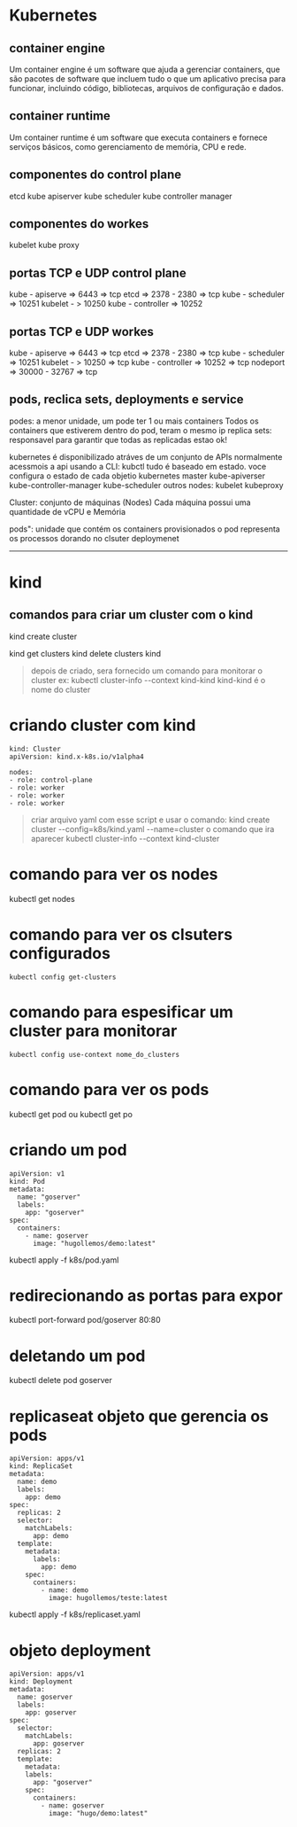 # Kubernetes

## container engine

Um container engine é um software que ajuda a gerenciar containers, que são pacotes de software que incluem tudo o que um aplicativo precisa para funcionar, incluindo código, bibliotecas, arquivos de configuração e dados. 

## container runtime
Um container runtime é um software que executa containers e fornece serviços básicos, como gerenciamento de memória, CPU e rede.

## componentes do control plane 
etcd
kube apiserver
kube scheduler
kube controller manager
## componentes do workes 
kubelet
kube proxy

## portas TCP e UDP control plane
kube - apiserve => 6443 => tcp
etcd => 2378 - 2380 => tcp
kube - scheduler => 10251
kubelet - > 10250
kube - controller => 10252

## portas TCP e UDP workes
kube - apiserve => 6443 => tcp
etcd => 2378 - 2380 => tcp
kube - scheduler => 10251
kubelet - > 10250 => tcp
kube - controller => 10252 => tcp
nodeport => 30000 - 32767 => tcp

## pods, reclica sets, deployments e service
podes: a menor unidade, um pode ter 1 ou mais containers
Todos os containers que estiverem dentro do pod, teram o mesmo ip 
replica sets: responsavel para garantir que todas as replicadas estao ok!  

kubernetes é disponibilizado atráves de um conjunto de APIs
normalmente acessmois a api usando a CLI: kubctl
tudo é baseado em estado. voce configura o estado de cada objetio
kubernetes master
kube-apiverser
kube-controller-manager
kube-scheduler
outros nodes:
kubelet
kubeproxy


Cluster: conjunto de máquinas (Nodes)
Cada máquina possui uma quantidade de vCPU e Memória

pods":  unidade que contém os containers provisionados
o pod representa os processos dorando no clsuter
deploymenet

---
# kind
## comandos para criar um cluster com o kind
kind create cluster

kind get clusters
kind delete clusters kind
>depois de criado, sera fornecido um comando para monitorar o cluster
ex: kubectl cluster-info --context kind-kind 
kind-kind é o nome do cluster

# criando cluster com kind
```
kind: Cluster
apiVersion: kind.x-k8s.io/v1alpha4

nodes:
- role: control-plane
- role: worker
- role: worker
- role: worker
```
>criar arquivo yaml com esse script e usar o comando: kind create cluster --config=k8s/kind.yaml --name=cluster
>o comando que ira aparecer kubectl cluster-info --context kind-cluster

# comando para ver os nodes
kubectl get nodes

# comando para ver os clsuters configurados
```
kubectl config get-clusters
```
# comando para espesificar um cluster para monitorar 
```
kubectl config use-context nome_do_clusters
```
# comando para ver os pods
kubectl get pod ou kubectl get po

# criando um pod
```
apiVersion: v1
kind: Pod
metadata:
  name: "goserver"
  labels: 
    app: "goserver"
spec:
  containers:
    - name: goserver
      image: "hugollemos/demo:latest"
```
kubectl apply -f k8s/pod.yaml

# redirecionando as portas para expor
kubectl port-forward pod/goserver 80:80

# deletando um pod
kubectl delete pod goserver

# replicaseat objeto que gerencia os pods
```
apiVersion: apps/v1
kind: ReplicaSet
metadata:
  name: demo
  labels:
    app: demo
spec:
  replicas: 2
  selector:
    matchLabels:
      app: demo
  template:
    metadata:
      labels:
        app: demo
    spec:
      containers:
        - name: demo
          image: hugollemos/teste:latest

```
kubectl apply -f k8s/replicaset.yaml
# objeto deployment
```
apiVersion: apps/v1
kind: Deployment
metadata:
  name: goserver
  labels:
    app: goserver
spec:
  selector:
    matchLabels:
      app: goserver
  replicas: 2
  template:
    metadata:
    labels:
      app: "goserver"
    spec:
      containers:
        - name: goserver
          image: "hugo/demo:latest"
```

